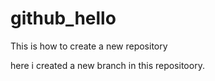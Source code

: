 # github_hello
This is how to create a new repository

here i created a new branch in this repositoory.
